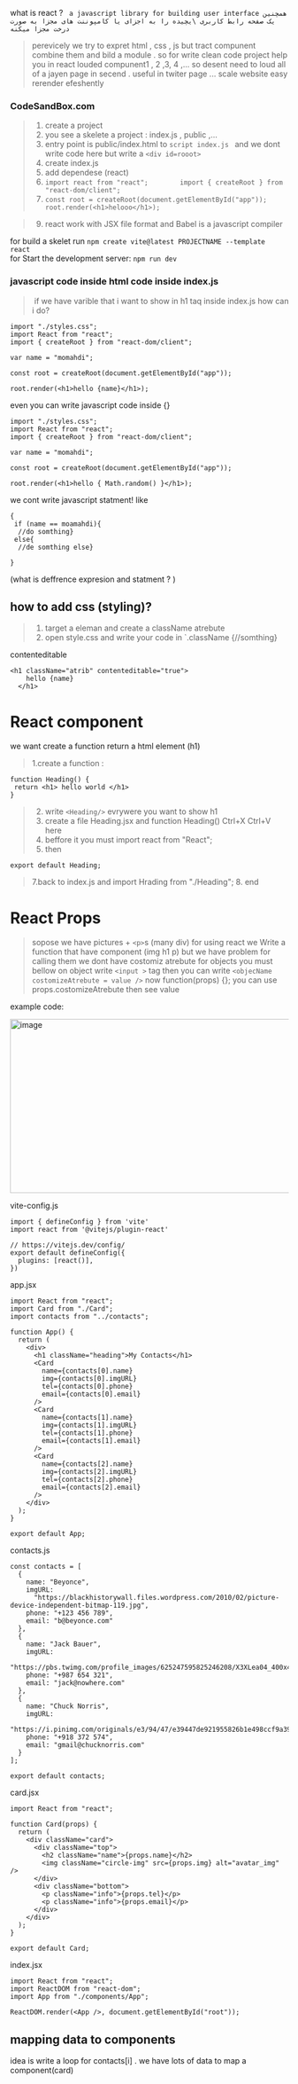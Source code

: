what is react ?‌ ` a javascript library for building user interface همچنین یک صفحه رابط کاربری \یچیده را به اجزای یا کامپوننت های مجزا به صورت درخت مجزا میکنه`
<br>
> perevicely we try to expret html , css , js but tract compunent combine them and bild a module . so for write clean code project help you
> in react louded compunent1 , 2 ,3, 4 ,... so desent need to loud all of a jayen page in secend . useful in twiter page ...
> scale website easy
> rerender efeshently

### CodeSandBox.com

> 1. create a project
> 2. you see a skelete a project : index.js , public ,...
> 3. entry point is public/index.html to `script index.js ` and we dont write code here but write a `<div id=rooot> `
> 4. create index.js
> 5. add dependese (react)
> 6. `import react from "react";        import { createRoot } from "react-dom/client";`
> 7. `const root = createRoot(document.getElementById("app"));    root.render(<h1>helooo</h1>);`

> 9. react work with JSX file format and Babel is a javascript compiler
 
 for build a skelet run ```npm create vite@latest PROJECTNAME --template react ```
<br>
 for Start the development server: `npm run dev`

###  javascript code inside html code inside index.js

>‌ if we have varible that i want to show in h1 taq inside index.js how can i do?

```
import "./styles.css";
import React from "react";
import { createRoot } from "react-dom/client";

var name = "momahdi";

const root = createRoot(document.getElementById("app"));

root.render(<h1>hello {name}</h1>);

```
even you can write javascript code inside {} 

```
import "./styles.css";
import React from "react";
import { createRoot } from "react-dom/client";

var name = "momahdi";

const root = createRoot(document.getElementById("app"));

root.render(<h1>hello { Math.random() }</h1>);

```
we cont write javascript statment! like

```
{
 if (name == moamahdi){
  //do somthing}
 else{
  //de somthing else}

}
```
(what is deffrence expresion and statment ? )


## how to add css (styling)?
> 1. target a eleman and create a className atrebute
> 2. open style.css and write your code in `.className {//somthing}

contenteditable

```
<h1 className="atrib" contenteditable="true">
    hello {name}
  </h1>
```
# React component 
we want create a function  return a html element (h1)

> 1.create a function :
```
function Heading() {
 return <h1> hello world </h1>
}
```
> 2. write `<Heading/>` evrywere you want to show h1
> 3. create a file Heading.jsx and function Heading()  Ctrl+X Ctrl+V here
> 4. beffore it you must import react from "React";
> 5. then

```
export default Heading;
```

> 7.back to index.js and import Hrading from "./Heading";
> 8. end
>

# React Props

> sopose we have pictures + `<p>`s (many div) for using react we Write a function that have component (img h1 p)
> but we have problem
> for calling  them we dont have costomiz atrebute for objects
> you must bellow on object write `<input >` tag then you can write `<objecName   costomizeAtrebute = value />`
> now function(props) {};
> you can use props.costomizeAtrebute then see value

example code: 

<img width="994" height="314" alt="image" src="https://github.com/user-attachments/assets/84596f63-ed21-4b9e-8649-54ad1b18b764" />

vite-config.js

```
import { defineConfig } from 'vite'
import react from '@vitejs/plugin-react'

// https://vitejs.dev/config/
export default defineConfig({
  plugins: [react()],
})
```
app.jsx

```
import React from "react";
import Card from "./Card";
import contacts from "../contacts";

function App() {
  return (
    <div>
      <h1 className="heading">My Contacts</h1>
      <Card
        name={contacts[0].name}
        img={contacts[0].imgURL}
        tel={contacts[0].phone}
        email={contacts[0].email}
      />
      <Card
        name={contacts[1].name}
        img={contacts[1].imgURL}
        tel={contacts[1].phone}
        email={contacts[1].email}
      />
      <Card
        name={contacts[2].name}
        img={contacts[2].imgURL}
        tel={contacts[2].phone}
        email={contacts[2].email}
      />
    </div>
  );
}

export default App;

```
contacts.js
```
const contacts = [
  {
    name: "Beyonce",
    imgURL:
      "https://blackhistorywall.files.wordpress.com/2010/02/picture-device-independent-bitmap-119.jpg",
    phone: "+123 456 789",
    email: "b@beyonce.com"
  },
  {
    name: "Jack Bauer",
    imgURL:
      "https://pbs.twimg.com/profile_images/625247595825246208/X3XLea04_400x400.jpg",
    phone: "+987 654 321",
    email: "jack@nowhere.com"
  },
  {
    name: "Chuck Norris",
    imgURL:
      "https://i.pinimg.com/originals/e3/94/47/e39447de921955826b1e498ccf9a39af.png",
    phone: "+918 372 574",
    email: "gmail@chucknorris.com"
  }
];

export default contacts;

```

card.jsx
```
import React from "react";

function Card(props) {
  return (
    <div className="card">
      <div className="top">
        <h2 className="name">{props.name}</h2>
        <img className="circle-img" src={props.img} alt="avatar_img" />
      </div>
      <div className="bottom">
        <p className="info">{props.tel}</p>
        <p className="info">{props.email}</p>
      </div>
    </div>
  );
}

export default Card;

```

index.jsx
```
import React from "react";
import ReactDOM from "react-dom";
import App from "./components/App";

ReactDOM.render(<App />, document.getElementById("root"));

```
## mapping  data to components

idea is write a loop for contacts[i] . we have lots of data to map a component(card)

> 















